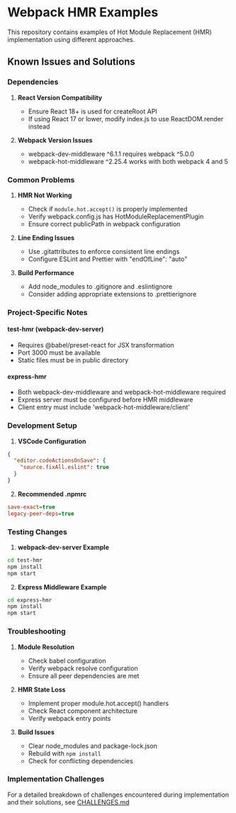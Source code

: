 # Webpack HMR Examples

This repository contains examples of Hot Module Replacement (HMR) implementation using different approaches.

## Known Issues and Solutions

### Dependencies

1. **React Version Compatibility**
   - Ensure React 18+ is used for createRoot API
   - If using React 17 or lower, modify index.js to use ReactDOM.render instead

2. **Webpack Version Issues**
   - webpack-dev-middleware ^6.1.1 requires webpack ^5.0.0
   - webpack-hot-middleware ^2.25.4 works with both webpack 4 and 5

### Common Problems

1. **HMR Not Working**
   - Check if `module.hot.accept()` is properly implemented
   - Verify webpack.config.js has HotModuleReplacementPlugin
   - Ensure correct publicPath in webpack configuration

2. **Line Ending Issues**
   - Use .gitattributes to enforce consistent line endings
   - Configure ESLint and Prettier with "endOfLine": "auto"

3. **Build Performance**
   - Add node_modules to .gitignore and .eslintignore
   - Consider adding appropriate extensions to .prettierignore

### Project-Specific Notes

#### test-hmr (webpack-dev-server)
- Requires @babel/preset-react for JSX transformation
- Port 3000 must be available
- Static files must be in public directory

#### express-hmr
- Both webpack-dev-middleware and webpack-hot-middleware required
- Express server must be configured before HMR middleware
- Client entry must include 'webpack-hot-middleware/client'

### Development Setup

1. **VSCode Configuration**
```json
{
  "editor.codeActionsOnSave": {
    "source.fixAll.eslint": true
  }
}
```

2. **Recommended .npmrc**
```ini
save-exact=true
legacy-peer-deps=true
```

### Testing Changes

1. **webpack-dev-server Example**
```bash
cd test-hmr
npm install
npm start
```

2. **Express Middleware Example**
```bash
cd express-hmr
npm install
npm start
```

### Troubleshooting

1. **Module Resolution**
   - Check babel configuration
   - Verify webpack resolve configuration
   - Ensure all peer dependencies are met

2. **HMR State Loss**
   - Implement proper module.hot.accept() handlers
   - Check React component architecture
   - Verify webpack entry points

3. **Build Issues**
   - Clear node_modules and package-lock.json
   - Rebuild with `npm install`
   - Check for conflicting dependencies

### Implementation Challenges

For a detailed breakdown of challenges encountered during implementation and their solutions, see [CHALLENGES.md](./CHALLENGES.md)
